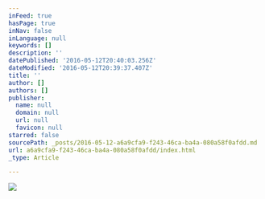 ```yaml
---
inFeed: true
hasPage: true
inNav: false
inLanguage: null
keywords: []
description: ''
datePublished: '2016-05-12T20:40:03.256Z'
dateModified: '2016-05-12T20:39:37.407Z'
title: ''
author: []
authors: []
publisher:
  name: null
  domain: null
  url: null
  favicon: null
starred: false
sourcePath: _posts/2016-05-12-a6a9cfa9-f243-46ca-ba4a-080a58f0afdd.md
url: a6a9cfa9-f243-46ca-ba4a-080a58f0afdd/index.html
_type: Article

---
```

![](https://the-grid-user-content.s3-us-west-2.amazonaws.com/3629de86-e769-45a0-b929-b9ad075d8815.bmp)